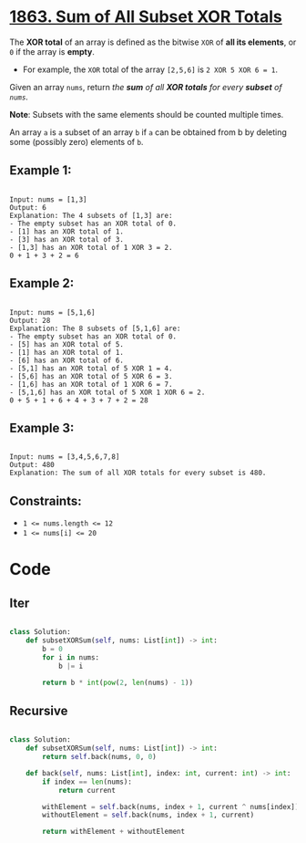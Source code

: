 # [1863. Sum of All Subset XOR Totals](https://leetcode.com/problems/sum-of-all-subset-xor-totals/description/?envType=daily-question&envId=2024-05-20)

The **XOR total** of an array is defined as the bitwise `XOR` of **all its elements**, or `0` if the array is **empty**.

- For example, the `XOR` total of the array `[2,5,6]` is `2 XOR 5 XOR 6 = 1`.

Given an array `nums`, return _the **sum** of all **XOR totals** for every **subset** of `nums`._

**Note**: Subsets with the same elements should be counted multiple times.

An array `a` is `a` subset of an array `b` if `a` can be obtained from b by deleting some (possibly zero) elements of `b`.

## Example 1:

```

Input: nums = [1,3]
Output: 6
Explanation: The 4 subsets of [1,3] are:
- The empty subset has an XOR total of 0.
- [1] has an XOR total of 1.
- [3] has an XOR total of 3.
- [1,3] has an XOR total of 1 XOR 3 = 2.
0 + 1 + 3 + 2 = 6

```

## Example 2:

```

Input: nums = [5,1,6]
Output: 28
Explanation: The 8 subsets of [5,1,6] are:
- The empty subset has an XOR total of 0.
- [5] has an XOR total of 5.
- [1] has an XOR total of 1.
- [6] has an XOR total of 6.
- [5,1] has an XOR total of 5 XOR 1 = 4.
- [5,6] has an XOR total of 5 XOR 6 = 3.
- [1,6] has an XOR total of 1 XOR 6 = 7.
- [5,1,6] has an XOR total of 5 XOR 1 XOR 6 = 2.
0 + 5 + 1 + 6 + 4 + 3 + 7 + 2 = 28

```

## Example 3:

```

Input: nums = [3,4,5,6,7,8]
Output: 480
Explanation: The sum of all XOR totals for every subset is 480.

```

## Constraints:

- `1 <= nums.length <= 12`
- `1 <= nums[i] <= 20`

# Code

## Iter

```python

class Solution:
    def subsetXORSum(self, nums: List[int]) -> int:
        b = 0
        for i in nums:
            b |= i

        return b * int(pow(2, len(nums) - 1))

```

## Recursive

```python

class Solution:
    def subsetXORSum(self, nums: List[int]) -> int:
        return self.back(nums, 0, 0)

    def back(self, nums: List[int], index: int, current: int) -> int:
        if index == len(nums):
            return current

        withElement = self.back(nums, index + 1, current ^ nums[index])
        withoutElement = self.back(nums, index + 1, current)

        return withElement + withoutElement

```
